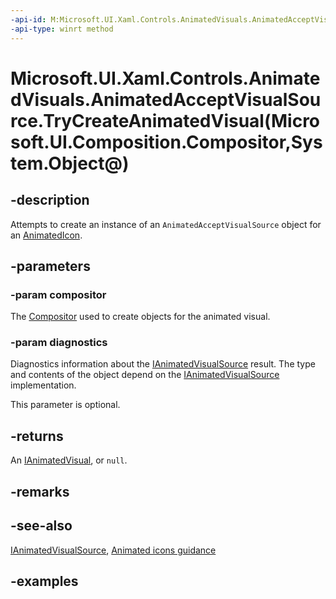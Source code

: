 ```yaml
---
-api-id: M:Microsoft.UI.Xaml.Controls.AnimatedVisuals.AnimatedAcceptVisualSource.TryCreateAnimatedVisual(Microsoft.UI.Composition.Compositor,System.Object@)
-api-type: winrt method
---
```


# Microsoft.UI.Xaml.Controls.AnimatedVisuals.AnimatedAcceptVisualSource.TryCreateAnimatedVisual(Microsoft.UI.Composition.Compositor,System.Object@)

<!--
public Microsoft.UI.Xaml.Controls.IAnimatedVisual TryCreateAnimatedVisual (Microsoft.UI.Composition.Compositor compositor, out object diagnostics);
-->


## -description

Attempts to create an instance of an `AnimatedAcceptVisualSource` object for an [AnimatedIcon](AnimatedIcon.md).

## -parameters

### -param compositor

The [Compositor](../microsoft.ui.composition/compositor.md) used to create objects for the animated visual.

### -param diagnostics

Diagnostics information about the [IAnimatedVisualSource](ianimatedvisualsource.md) result. The type and contents of the object depend on the [IAnimatedVisualSource](ianimatedvisualsource.md) implementation.

This parameter is optional.

## -returns

An [IAnimatedVisual](ianimatedvisual.md), or `null`.

## -remarks

## -see-also

[IAnimatedVisualSource](ianimatedvisualsource.md), [Animated icons guidance](/windows/apps/design/controls/animated-icon)

## -examples


